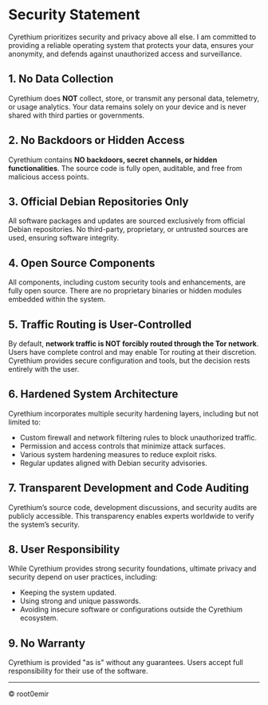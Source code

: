 # Security Statement

Cyrethium prioritizes security and privacy above all else. I am committed to providing a reliable operating system that protects your data, ensures your anonymity, and defends against unauthorized access and surveillance.

## 1. No Data Collection

Cyrethium does **NOT** collect, store, or transmit any personal data, telemetry, or usage analytics. Your data remains solely on your device and is never shared with third parties or governments.

## 2. No Backdoors or Hidden Access

Cyrethium contains **NO backdoors, secret channels, or hidden functionalities**. The source code is fully open, auditable, and free from malicious access points.

## 3. Official Debian Repositories Only

All software packages and updates are sourced exclusively from official Debian repositories. No third-party, proprietary, or untrusted sources are used, ensuring software integrity.

## 4. Open Source Components

All components, including custom security tools and enhancements, are fully open source. There are no proprietary binaries or hidden modules embedded within the system.

## 5. Traffic Routing is User-Controlled

By default, **network traffic is NOT forcibly routed through the Tor network**. Users have complete control and may enable Tor routing at their discretion. Cyrethium provides secure configuration and tools, but the decision rests entirely with the user.

## 6. Hardened System Architecture

Cyrethium incorporates multiple security hardening layers, including but not limited to:

- Custom firewall and network filtering rules to block unauthorized traffic.  
- Permission and access controls that minimize attack surfaces.  
- Various system hardening measures to reduce exploit risks.  
- Regular updates aligned with Debian security advisories.

## 7. Transparent Development and Code Auditing

Cyrethium’s source code, development discussions, and security audits are publicly accessible. This transparency enables experts worldwide to verify the system’s security.

## 8. User Responsibility

While Cyrethium provides strong security foundations, ultimate privacy and security depend on user practices, including:

- Keeping the system updated.  
- Using strong and unique passwords.  
- Avoiding insecure software or configurations outside the Cyrethium ecosystem.

## 9. No Warranty

Cyrethium is provided "as is" without any guarantees. Users accept full responsibility for their use of the software.

---

© root0emir
